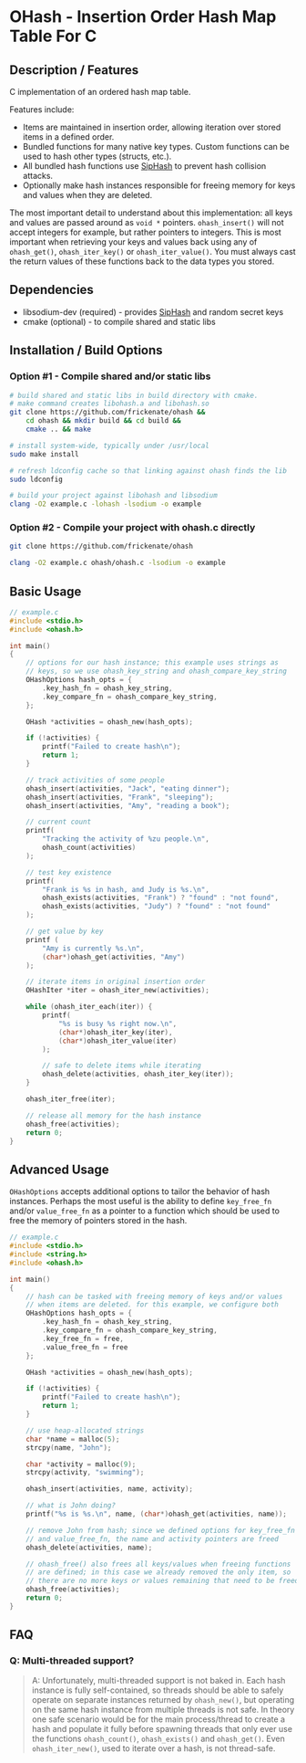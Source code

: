 # OHash - Insertion Order Hash Map Table For C

## Description / Features

C implementation of an ordered hash map table.

Features include:

- Items are maintained in insertion order, allowing iteration over stored items in a defined order.
- Bundled functions for many native key types. Custom functions can be used to hash other types (structs, etc.).
- All bundled hash functions use [SipHash](https://131002.net/siphash/) to prevent hash collision attacks.
- Optionally make hash instances responsible for freeing memory for keys and values when they are deleted.

The most important detail to understand about this implementation: all
keys and values are passed around as `void *` pointers. `ohash_insert()`
will not accept integers for example, but rather pointers to integers. This
is most important when retrieving your keys and values back using any of
`ohash_get()`, `ohash_iter_key()` or `ohash_iter_value()`. You must always
cast the return values of these functions back to the data types you stored.

## Dependencies

* libsodium-dev (required) - provides [SipHash](https://131002.net/siphash/) and random secret keys
* cmake (optional) - to compile shared and static libs

## Installation / Build Options

### Option #1 - Compile shared and/or static libs

```bash
# build shared and static libs in build directory with cmake.
# make command creates libohash.a and libohash.so
git clone https://github.com/frickenate/ohash &&
    cd ohash && mkdir build && cd build &&
    cmake .. && make

# install system-wide, typically under /usr/local
sudo make install

# refresh ldconfig cache so that linking against ohash finds the lib
sudo ldconfig

# build your project against libohash and libsodium
clang -O2 example.c -lohash -lsodium -o example
```

### Option #2 - Compile your project with ohash.c directly

```bash
git clone https://github.com/frickenate/ohash

clang -O2 example.c ohash/ohash.c -lsodium -o example
```

## Basic Usage

```c
// example.c
#include <stdio.h>
#include <ohash.h>

int main()
{
    // options for our hash instance; this example uses strings as
    // keys, so we use ohash_key_string and ohash_compare_key_string
    OHashOptions hash_opts = {
        .key_hash_fn = ohash_key_string,
        .key_compare_fn = ohash_compare_key_string,
    };

    OHash *activities = ohash_new(hash_opts);

    if (!activities) {
        printf("Failed to create hash\n");
        return 1;
    }

    // track activities of some people
    ohash_insert(activities, "Jack", "eating dinner");
    ohash_insert(activities, "Frank", "sleeping");
    ohash_insert(activities, "Amy", "reading a book");

    // current count
    printf(
        "Tracking the activity of %zu people.\n",
        ohash_count(activities)
    );

    // test key existence
    printf(
        "Frank is %s in hash, and Judy is %s.\n",
        ohash_exists(activities, "Frank") ? "found" : "not found",
        ohash_exists(activities, "Judy") ? "found" : "not found"
    );

    // get value by key
    printf (
        "Amy is currently %s.\n",
        (char*)ohash_get(activities, "Amy")
    );

    // iterate items in original insertion order
    OHashIter *iter = ohash_iter_new(activities);

    while (ohash_iter_each(iter)) {
        printf(
            "%s is busy %s right now.\n",
            (char*)ohash_iter_key(iter),
            (char*)ohash_iter_value(iter)
        );

        // safe to delete items while iterating
        ohash_delete(activities, ohash_iter_key(iter));
    }

    ohash_iter_free(iter);

    // release all memory for the hash instance
    ohash_free(activities);
    return 0;
}
```

## Advanced Usage

`OHashOptions` accepts additional options to tailor the behavior of hash
instances. Perhaps the most useful is the ability to define `key_free_fn`
and/or `value_free_fn` as a pointer to a function which should be used
to free the memory of pointers stored in the hash.

```c
// example.c
#include <stdio.h>
#include <string.h>
#include <ohash.h>

int main()
{
    // hash can be tasked with freeing memory of keys and/or values
    // when items are deleted. for this example, we configure both
    OHashOptions hash_opts = {
        .key_hash_fn = ohash_key_string,
        .key_compare_fn = ohash_compare_key_string,
        .key_free_fn = free,
        .value_free_fn = free
    };

    OHash *activities = ohash_new(hash_opts);

    if (!activities) {
        printf("Failed to create hash\n");
        return 1;
    }

    // use heap-allocated strings
    char *name = malloc(5);
    strcpy(name, "John");

    char *activity = malloc(9);
    strcpy(activity, "swimming");

    ohash_insert(activities, name, activity);

    // what is John doing?
    printf("%s is %s.\n", name, (char*)ohash_get(activities, name));

    // remove John from hash; since we defined options for key_free_fn
    // and value_free_fn, the name and activity pointers are freed
    ohash_delete(activities, name);

    // ohash_free() also frees all keys/values when freeing functions
    // are defined; in this case we already removed the only item, so
    // there are no more keys or values remaining that need to be freed
    ohash_free(activities);
    return 0;
}
```

## FAQ

### Q: Multi-threaded support?

> A: Unfortunately, multi-threaded support is not baked in. Each hash
instance is fully self-contained, so threads should be able to safely
operate on separate instances returned by `ohash_new()`, but operating
on the same hash instance from multiple threads is not safe. In theory
one safe scenario would be for the main process/thread to create a hash
and populate it fully before spawning threads that only ever use the
functions `ohash_count()`, `ohash_exists()` and `ohash_get()`. Even
`ohash_iter_new()`, used to iterate over a hash, is not thread-safe.

